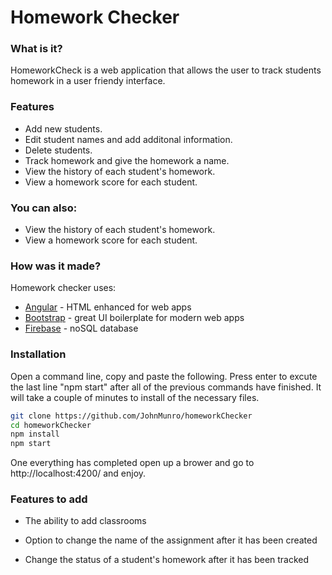 # Homework Checker

### What is it?

HomeworkCheck is a web application that allows the user to track students homework in a user friendy interface. 

### Features


  - Add new students.
  - Edit student names and add additonal information.
  - Delete students.
  - Track homework and give the homework a name.
  - View the history of each student's homework.
  - View a homework score for each student.


### You can also:
  - View the history of each student's homework.
  - View a homework score for each student.

### How was it made?

Homework checker uses:

* [Angular] - HTML enhanced for web apps
* [Bootstrap] - great UI boilerplate for modern web apps
* [Firebase] - noSQL database

### Installation
Open a command line, copy and paste the following. Press enter to excute the last line "npm start" after all of the previous commands have finished. It will take a couple of minutes to install of the necessary files.
```sh
git clone https://github.com/JohnMunro/homeworkChecker
cd homeworkChecker
npm install
npm start
```
One everything has completed open up a brower and go to http://localhost:4200/ and enjoy.

### Features to add
- The ability to add classrooms
- Option to change the name of the assignment after it has been created
- Change the status of a student's homework after it has been tracked



   [Bootstrap]: <http://twitter.github.com/bootstrap/>
   [Angular]: <https://angular.io/>
   [Firebase]: <https://firebase.google.com/>
    
